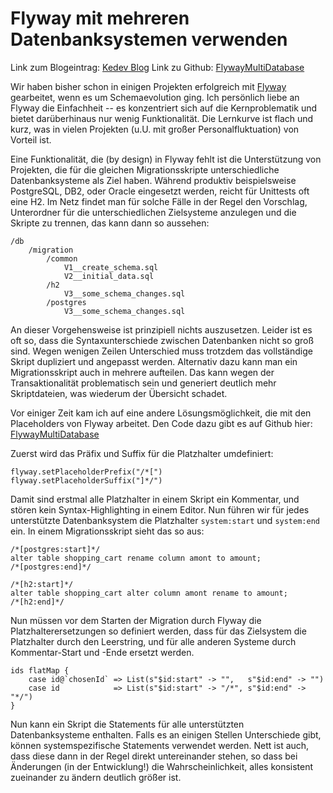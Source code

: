 
Flyway mit mehreren Datenbanksystemen verwenden
===============================================

Link zum Blogeintrag: [Kedev Blog](https://blog.kedev.eu/flyway-multi-db/)
Link zu Github: [FlywayMultiDatabase](https://github.com/KeDevServices/flyway-multi-db)

Wir haben bisher schon in einigen Projekten erfolgreich mit
[Flyway](https://flywaydb.org/) gearbeitet, wenn es um Schemaevolution
ging. Ich persönlich liebe an Flyway die Einfachheit -- es konzentriert
sich auf die Kernproblematik und bietet darüberhinaus nur wenig
Funktionalität. Die Lernkurve ist flach und kurz, was in vielen Projekten
(u.U. mit großer Personalfluktuation) von Vorteil ist.

Eine Funktionalität, die (by design) in Flyway fehlt ist die Unterstützung
von Projekten, die für die gleichen Migrationsskripte unterschiedliche
Datenbanksysteme als Ziel haben.
Während produktiv beispielsweise PostgreSQL, DB2, oder Oracle eingesetzt
werden, reicht für Unittests oft eine H2.
Im Netz findet
man für solche Fälle in der Regel den Vorschlag, Unterordner für die
unterschiedlichen Zielsysteme anzulegen und die Skripte zu trennen, das
kann dann so aussehen:

    /db
        /migration
            /common
                V1__create_schema.sql
                V2__initial_data.sql
            /h2
                V3__some_schema_changes.sql
            /postgres
                V3__some_schema_changes.sql

An dieser Vorgehensweise ist prinzipiell nichts auszusetzen. Leider ist es
oft so, dass die Syntaxunterschiede zwischen Datenbanken nicht so groß sind.
Wegen wenigen Zeilen Unterschied muss trotzdem das vollständige Skript
dupliziert und angepasst werden. Alternativ dazu kann man ein Migrationsskript
auch in mehrere aufteilen. Das kann wegen der Transaktionalität problematisch
sein und generiert deutlich mehr Skriptdateien, was wiederum der Übersicht
schadet.

Vor einiger Zeit kam ich auf eine andere Lösungsmöglichkeit, die mit den
Placeholders von Flyway arbeitet. Den Code dazu gibt es auf Github hier:
[FlywayMultiDatabase](https://github.com/KeDevServices/flyway-multi-db)

Zuerst wird das Präfix und Suffix für die Platzhalter umdefiniert:

    flyway.setPlaceholderPrefix("/*[")
    flyway.setPlaceholderSuffix("]*/")

Damit sind erstmal alle Platzhalter in einem Skript ein Kommentar, und stören
kein Syntax-Highlighting in einem Editor. Nun führen wir für jedes unterstützte
Datenbanksystem die Platzhalter `system:start` und `system:end` ein. In einem
Migrationsskript sieht das so aus:

    /*[postgres:start]*/
    alter table shopping_cart rename column amont to amount;
    /*[postgres:end]*/
    
    /*[h2:start]*/
    alter table shopping_cart alter column amont rename to amount;
    /*[h2:end]*/

Nun müssen vor dem Starten der Migration durch Flyway die Platzhalterersetzungen
so definiert werden, dass für das Zielsystem die Platzhalter durch den Leerstring,
und für alle anderen Systeme durch Kommentar-Start und -Ende ersetzt werden.

    ids flatMap {
        case id@`chosenId` => List(s"$id:start" -> "",   s"$id:end" -> "")
        case id            => List(s"$id:start" -> "/*", s"$id:end" -> "*/")
    }

Nun kann ein Skript die Statements für alle unterstützten Datenbanksysteme enthalten.
Falls es an einigen Stellen Unterschiede gibt, können systemspezifische Statements
verwendet werden. Nett ist auch, dass diese dann in der Regel direkt untereinander
stehen, so dass bei Änderungen (in der Entwicklung!) die Wahrscheinlichkeit, alles
konsistent zueinander zu ändern deutlich größer ist.  
